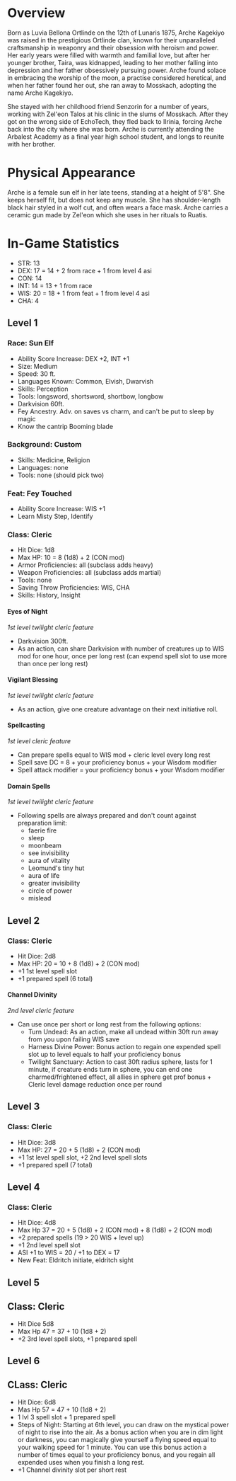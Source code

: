 # Overview
Born as Luvia Bellona Ortlinde on the 12th of Lunaris 1875, Arche Kagekiyo was raised in the prestigious Ortlinde clan, known for their unparalleled craftsmanship in weaponry and their obsession with heroism and power. Her early years were filled with warmth and familial love, but after her younger brother, Taira, was kidnapped, leading to her mother falling into depression and her father obsessively pursuing power. Arche found solace in embracing the worship of the moon, a practise considered heretical, and when her father found her out, she ran away to Mosskach, adopting the name Arche Kagekiyo.

She stayed with her childhood friend Senzorin for a number of years, working with Zel'eon Talos at his clinic in the slums of Mosskach. After they got on the wrong side of EchoTech, they fled back to Ilrinia, forcing Arche back into the city where she was born. Arche is currently attending the Arbalest Academy as a final year high school student, and longs to reunite with her brother.
# Physical Appearance
Arche is a female sun elf in her late teens, standing at a height of 5'8". She keeps herself fit, but does not keep any muscle.  She has shoulder-length black hair styled in a wolf cut, and often wears a face mask. Arche carries a ceramic gun made by Zel'eon which she uses in her rituals to Ruatis.
# In-Game Statistics
- STR: 13
- DEX: 17 = 14 + 2 from race + 1 from level 4 asi
- CON: 14
- INT: 14 = 13 + 1 from race
- WIS: 20 = 18 + 1 from feat + 1 from level 4 asi
- CHA: 4
## Level 1
### Race: Sun Elf
- Ability Score Increase: DEX +2, INT +1
- Size: Medium
- Speed: 30 ft.
- Languages Known: Common, Elvish, Dwarvish
- Skills: Perception
- Tools: longsword, shortsword, shortbow, longbow
- Darkvision 60ft.
- Fey Ancestry. Adv. on saves vs charm, and can't be put to sleep by magic
- Know the cantrip Booming blade
### Background: Custom
- Skills: Medicine, Religion
- Languages: none
- Tools: none (should pick two)
### Feat: Fey Touched
- Ability Score Increase: WIS +1
- Learn Misty Step, Identify
### Class: Cleric
- Hit Dice: 1d8
- Max HP: 10 = 8 (1d8) + 2 (CON mod)
- Armor Proficiencies: all (subclass adds heavy)
- Weapon Proficiencies: all (subclass adds martial)
- Tools: none
- Saving Throw Proficiencies: WIS, CHA
- Skills: History, Insight
#### Eyes of Night
*1st level twilight cleric feature*
- Darkvision 300ft.
- As an action, can share Darkvision with number of creatures up to WIS mod for one hour, once per long rest (can expend spell slot to use more than once per long rest)
#### Vigilant Blessing
*1st level twilight cleric feature*
- As an action, give one creature advantage on their next initiative roll.
#### Spellcasting
*1st level cleric feature*
- Can prepare spells equal to WIS mod + cleric level every long rest
- Spell save DC = 8 + your proficiency bonus + your Wisdom modifier
- Spell attack modifier = your proficiency bonus + your Wisdom modifier
#### Domain Spells
*1st level twilight cleric feature*
- Following spells are always prepared and don't count against preparation limit: 
	- faerie fire
	- sleep
	- moonbeam
	- see invisibility
	- aura of vitality
	- Leomund's tiny hut
	- aura of life
	- greater invisibility
	- circle of power
	- mislead
## Level 2
### Class: Cleric
- Hit Dice: 2d8
- Max HP: 20 = 10 + 8 (1d8) + 2 (CON mod)
- +1 1st level spell slot
- +1 prepared spell (6 total)
#### Channel Divinity
*2nd level cleric feature*
- Can use once per short or long rest from the following options:
	- Turn Undead: As an action, make all undead within 30ft run away from you upon failing WIS save
	- Harness Divine Power: Bonus action to regain one expended spell slot up to level equals to half your proficiency bonus
	- Twilight Sanctuary: Action to cast 30ft radius sphere, lasts for 1 minute, if creature ends turn in sphere, you can end one charmed/frightened effect, all allies in sphere get prof bonus + Cleric level damage reduction once per round
## Level 3
### Class: Cleric
- Hit Dice: 3d8
- Max HP: 27 = 20 + 5 (1d8) + 2 (CON mod)
- +1 1st level spell slot, +2 2nd level spell slots
- +1 prepared spell (7 total)
## Level 4
### Class: Cleric
- Hit Dice: 4d8
- Max Hp 37 = 20 + 5 (1d8) + 2 (CON mod) + 8 (1d8) + 2 (CON mod)
- +2 prepared spells (19 > 20 WIS + level up)
- +1 2nd level spell slot
- ASI +1 to WIS = 20 / +1 to DEX = 17
- New Feat: Eldritch initiate, eldritch sight
## Level 5
## Class: Cleric
- Hit Dice 5d8
- Max Hp 47 = 37 + 10 (1d8 + 2)
- +2 3rd level spell slots, +1 prepared spell
## Level 6
## CLass: Cleric
- Hit Dice: 6d8
- Mas Hp 57 = 47 + 10 (1d8 + 2)
-  1 lvl 3 spell slot + 1 prepared spell
- Steps of Night: Starting at 6th level, you can draw on the mystical power of night to rise into the air. As a bonus action when you are in dim light or darkness, you can magically give yourself a flying speed equal to your walking speed for 1 minute. You can use this bonus action a number of times equal to your proficiency bonus, and you regain all expended uses when you finish a long rest.
- +1 Channel divinity slot per short rest
